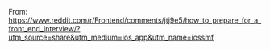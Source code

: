 From: https://www.reddit.com/r/Frontend/comments/jtj9e5/how_to_prepare_for_a_front_end_interview/?utm_source=share&utm_medium=ios_app&utm_name=iossmf